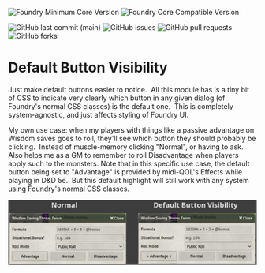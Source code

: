 <!-- Foundry compatibility info., and module popularity -->
![Foundry Minimum Core Version](https://img.shields.io/badge/dynamic/json.svg?url=https%3A%2F%2Fraw.githubusercontent.com%2FAkaito%2Fdefault-button-visibility-fvtt%2Fmain%2Fmodule.json&label=Minimum%20Foundry%20Version&query=$.minimumCoreVersion&colorB=orange) ![Foundry Core Compatible Version](https://img.shields.io/badge/dynamic/json.svg?url=https%3A%2F%2Fraw.githubusercontent.com%2FAkaito%2Fdefault-button-visibility-fvtt%2Fmain%2Fmodule.json&label=Tested%20With%20Version&query=$.compatibleCoreVersion&colorB=orange) <!-- | ![All Releases Download Count](https://img.shields.io/github/downloads/Akaito/default-button-visibility-fvtt/total) ![Latest Release Download Count](https://img.shields.io/github/downloads/Akaito/default-button-visibility-fvtt/latest/module.zip) -->
<!-- Badges that help identify an old, decrepit repo. -->
![GitHub last commit (main)](https://img.shields.io/github/last-commit/Akaito/default-button-visibility-fvtt/main) ![GitHub issues](https://img.shields.io/github/issues/Akaito/default-button-visibility-fvtt) ![GitHub pull requests](https://img.shields.io/github/issues-pr/Akaito/default-button-visibility-fvtt) ![GitHub forks](https://img.shields.io/github/forks/Akaito/default-button-visibility-fvtt?style=social)

<!--- Forge Bazaar Install % Badge -->
<!--- replace <your-module-name> with the `name` in your manifest -->
<!--- ![Forge Installs](https://img.shields.io/badge/dynamic/json?label=Forge%20Installs&query=package.installs&suffix=%25&url=https%3A%2F%2Fforge-vtt.com%2Fapi%2Fbazaar%2Fpackage%2Fdefault-button-visibility-fvtt&colorB=4aa94a) -->

# Default Button Visibility

Just make default buttons easier to notice.  All this module has is a tiny bit of CSS to indicate very clearly which button in any given dialog (of Foundry's normal CSS classes) is the default one.  This is completely system-agnostic, and just affects styling of Foundry UI.

My own use case: when my players with things like a passive advantage on Wisdom saves goes to roll, they'll see which button they should probably be clicking.  Instead of muscle-memory clicking "Normal", or having to ask.  Also helps me as a GM to remember to roll Disadvantage when players apply such to the monsters.
Note that in this specific use case, the default button being set to "Advantage" is provided by midi-QOL's Effects while playing in D&D 5e.  But this default highlight will still work with any system using Foundry's normal CSS classes.

![Comparison of a Wisdom saving throw dialog without and with the Default Button Visibility module active.](https://raw.githubusercontent.com/Akaito/default-button-visibility-fvtt/main/default-button-visibility.jpg)

